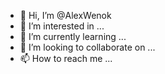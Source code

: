 - 👋 Hi, I’m @AlexWenok
- 👀 I’m interested in ...
- 🌱 I’m currently learning ...
- 💞️ I’m looking to collaborate on ...
- 📫 How to reach me ...

<!---
AlexWenok/AlexWenok is a ✨ special ✨ repository because its `README.md` (this file) appears on your GitHub profile.
You can click the Preview link to take a look at your changes.
--->
